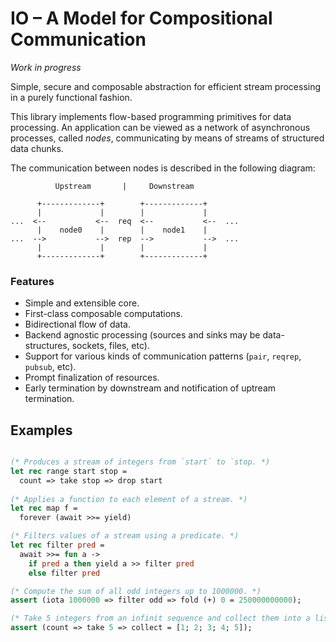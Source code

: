 # IO – A Model for Compositional Communication

_Work in progress_

Simple, secure and composable abstraction for efficient stream processing in a purely functional fashion.

This library implements flow-based programming primitives for data processing. An application can be viewed as a network of asynchronous processes, called _nodes_, communicating by means of streams of structured data chunks.

The communication between nodes is described in the following diagram:

```
          Upstream       |     Downstream

      +-------------+        +-------------+
      |             |        |             |
...  <--           <--  req  <--           <--  ...
      |    node0    |        |    node1    |
...  -->           -->  rep  -->           -->  ...
      |             |        |             |
      +-------------+        +-------------+
```


### Features

- Simple and extensible core.
- First-class composable computations.
- Bidirectional flow of data.
- Backend agnostic processing (sources and sinks may be data-structures, sockets, files, etc).
- Support for various kinds of communication patterns (`pair`, `reqrep`, `pubsub`, etc).
- Prompt finalization of resources.
- Early termination by downstream and notification of uptream termination.

## Examples

```ocaml

(* Produces a stream of integers from `start` to `stop. *)
let rec range start stop =
  count => take stop => drop start
  
(* Applies a function to each element of a stream. *)
let rec map f =
  forever (await >>= yield)

(* Filters values of a stream using a predicate. *)
let rec filter pred =
  await >>= fun a ->
    if pred a then yield a >> filter pred
    else filter pred

(* Compute the sum of all odd integers up to 1000000. *)
assert (iota 1000000 => filter odd => fold (+) 0 = 250000000000);

(* Take 5 integers from an infinit sequence and collect them into a list. *)
assert (count => take 5 => collect = [1; 2; 3; 4; 5]);
```
